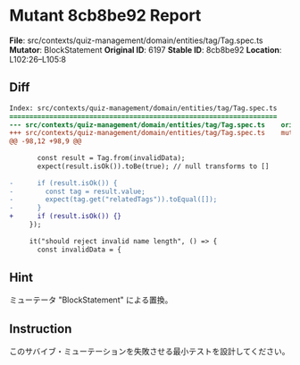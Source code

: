 # Mutant 8cb8be92 Report

**File**: src/contexts/quiz-management/domain/entities/tag/Tag.spec.ts
**Mutator**: BlockStatement
**Original ID**: 6197
**Stable ID**: 8cb8be92
**Location**: L102:26–L105:8

## Diff

```diff
Index: src/contexts/quiz-management/domain/entities/tag/Tag.spec.ts
===================================================================
--- src/contexts/quiz-management/domain/entities/tag/Tag.spec.ts	original
+++ src/contexts/quiz-management/domain/entities/tag/Tag.spec.ts	mutated #6197
@@ -98,12 +98,9 @@
 
       const result = Tag.from(invalidData);
       expect(result.isOk()).toBe(true); // null transforms to []
 
-      if (result.isOk()) {
-        const tag = result.value;
-        expect(tag.get("relatedTags")).toEqual([]);
-      }
+      if (result.isOk()) {}
     });
 
     it("should reject invalid name length", () => {
       const invalidData = {
```

## Hint

ミューテータ "BlockStatement" による置換。

## Instruction

このサバイブ・ミューテーションを失敗させる最小テストを設計してください。
